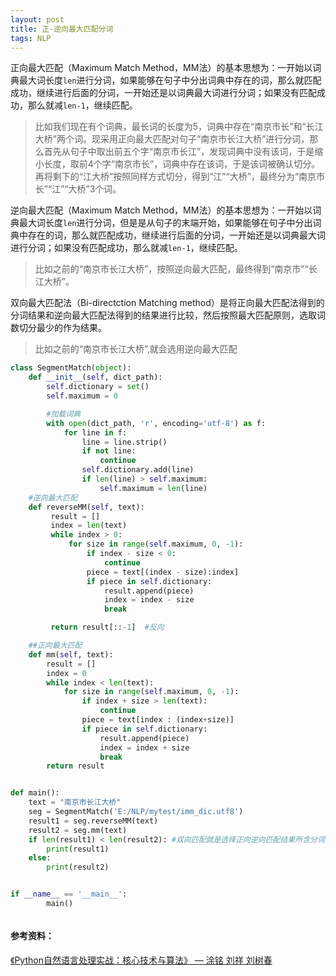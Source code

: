 ```yaml
---
layout: post
title: 正-逆向最大匹配分词
tags: NLP
---
```

正向最大匹配（Maximum Match Method，MM法）的基本思想为：一开始以词典最大词长度`len`进行分词，如果能够在句子中分出词典中存在的词，那么就匹配成功，继续进行后面的分词，一开始还是以词典最大词进行分词；如果没有匹配成功，那么就减`len-1`，继续匹配。


> 比如我们现在有个词典，最长词的长度为5，词典中存在“南京市长”和“长江大桥”两个词。现采用正向最大匹配对句子“南京市长江大桥”进行分词，那么首先从句子中取出前五个字“南京市长江”，发现词典中没有该词，于是缩小长度，取前4个字“南京市长”，词典中存在该词，于是该词被确认切分。再将剩下的“江大桥”按照同样方式切分，得到“江”“大桥”，最终分为“南京市长”“江”“大桥”3个词。

逆向最大匹配（Maximum Match Method，MM法）的基本思想为：一开始以词典最大词长度`len`进行分词，但是是从句子的末端开始，如果能够在句子中分出词典中存在的词，那么就匹配成功，继续进行后面的分词，一开始还是以词典最大词进行分词；如果没有匹配成功，那么就减`len-1`，继续匹配。

>比如之前的“南京市长江大桥”，按照逆向最大匹配，最终得到“南京市”“长江大桥”。


双向最大匹配法（Bi-directction Matching method）是将正向最大匹配法得到的分词结果和逆向最大匹配法得到的结果进行比较，然后按照最大匹配原则，选取词数切分最少的作为结果。

>比如之前的“南京市长江大桥”,就会选用逆向最大匹配

```python
class SegmentMatch(object):
    def __init__(self, dict_path):
        self.dictionary = set()
        self.maximum = 0

        #加载词典
        with open(dict_path, 'r', encoding='utf-8') as f:
            for line in f:
                line = line.strip()
                if not line:
                    continue
                self.dictionary.add(line)
                if len(line) > self.maximum:
                    self.maximum = len(line)
    #逆向最大匹配
    def reverseMM(self, text):
         result = []
         index = len(text)
         while index > 0:
             for size in range(self.maximum, 0, -1):
                 if index - size < 0:
                     continue
                 piece = text[(index - size):index]
                 if piece in self.dictionary:
                     result.append(piece)
                     index = index - size
                     break

         return result[::-1]  #反向

    ##正向最大匹配
    def mm(self, text):
        result = []
        index = 0
        while index < len(text):
            for size in range(self.maximum, 0, -1):
                if index + size > len(text):
                    continue
                piece = text[index : (index+size)]
                if piece in self.dictionary:
                    result.append(piece)
                    index = index + size
                    break
        return result


def main():
    text = "南京市长江大桥"
    seg = SegmentMatch('E:/NLP/mytest/imm_dic.utf8')
    result1 = seg.reverseMM(text)
    result2 = seg.mm(text)
    if len(result1) < len(result2): #双向匹配就是选择正向逆向匹配结果所含分词最小的
        print(result1)
    else:
        print(result2)


if __name__ == '__main__':
        main()



```
#### 参考资料：
[《Python自然语言处理实战：核心技术与算法》 — 涂铭  刘祥  刘树春](https://read.douban.com/ebook/52498253/)

